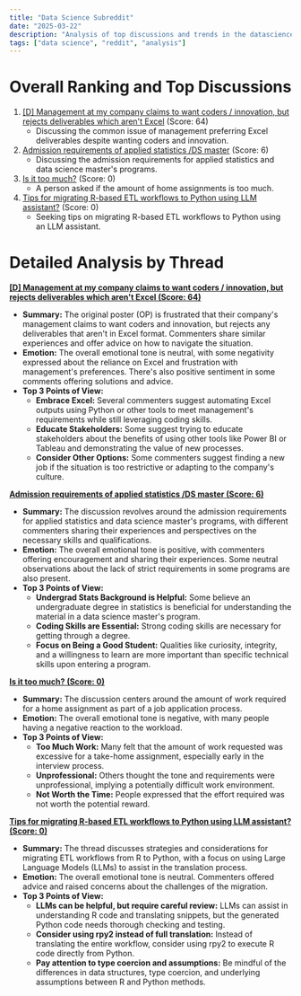 ```yaml
---
title: "Data Science Subreddit"
date: "2025-03-22"
description: "Analysis of top discussions and trends in the datascience subreddit"
tags: ["data science", "reddit", "analysis"]
---
```


# Overall Ranking and Top Discussions
1.  [[D] Management at my company claims to want coders / innovation, but rejects deliverables which aren't Excel](https://www.reddit.com/r/datascience/comments/1jhdo7j/management_at_my_company_claims_to_want_coders/) (Score: 64)
    *   Discussing the common issue of management preferring Excel deliverables despite wanting coders and innovation.
2.  [Admission requirements of applied statistics /DS master](https://www.reddit.com/r/datascience/comments/1jhbqxn/admission_requirements_of_applied_statistics_ds/) (Score: 6)
    *   Discussing the admission requirements for applied statistics and data science master's programs.
3.  [Is it too much?](https://www.reddit.com/r/datascience/comments/1jgt4jg/is_it_too_much/) (Score: 0)
    *   A person asked if the amount of home assignments is too much.
4.  [Tips for migrating R-based ETL workflows to Python using LLM assistant?](https://www.reddit.com/r/datascience/comments/1jhbvbg/tips_for_migrating_rbased_etl_workflows_to_python/) (Score: 0)
    *   Seeking tips on migrating R-based ETL workflows to Python using an LLM assistant.

# Detailed Analysis by Thread
**[[D] Management at my company claims to want coders / innovation, but rejects deliverables which aren't Excel (Score: 64)](https://www.reddit.com/r/datascience/comments/1jhdo7j/management_at_my_company_claims_to_want_coders/)**
*  **Summary:** The original poster (OP) is frustrated that their company's management claims to want coders and innovation, but rejects any deliverables that aren't in Excel format.  Commenters share similar experiences and offer advice on how to navigate the situation.
*  **Emotion:** The overall emotional tone is neutral, with some negativity expressed about the reliance on Excel and frustration with management's preferences. There's also positive sentiment in some comments offering solutions and advice.
*  **Top 3 Points of View:**
    *   **Embrace Excel:** Several commenters suggest automating Excel outputs using Python or other tools to meet management's requirements while still leveraging coding skills.
    *   **Educate Stakeholders:**  Some suggest trying to educate stakeholders about the benefits of using other tools like Power BI or Tableau and demonstrating the value of new processes.
    *   **Consider Other Options:**  Some commenters suggest finding a new job if the situation is too restrictive or adapting to the company's culture.

**[Admission requirements of applied statistics /DS master (Score: 6)](https://www.reddit.com/r/datascience/comments/1jhbqxn/admission_requirements_of_applied_statistics_ds/)**
*  **Summary:** The discussion revolves around the admission requirements for applied statistics and data science master's programs, with different commenters sharing their experiences and perspectives on the necessary skills and qualifications.
*  **Emotion:** The overall emotional tone is positive, with commenters offering encouragement and sharing their experiences. Some neutral observations about the lack of strict requirements in some programs are also present.
*  **Top 3 Points of View:**
    *   **Undergrad Stats Background is Helpful:** Some believe an undergraduate degree in statistics is beneficial for understanding the material in a data science master's program.
    *   **Coding Skills are Essential:** Strong coding skills are necessary for getting through a degree.
    *   **Focus on Being a Good Student:** Qualities like curiosity, integrity, and a willingness to learn are more important than specific technical skills upon entering a program.

**[Is it too much? (Score: 0)](https://www.reddit.com/r/datascience/comments/1jgt4jg/is_it_too_much/)**
*  **Summary:** The discussion centers around the amount of work required for a home assignment as part of a job application process.
*  **Emotion:** The overall emotional tone is negative, with many people having a negative reaction to the workload.
*  **Top 3 Points of View:**
    *   **Too Much Work:** Many felt that the amount of work requested was excessive for a take-home assignment, especially early in the interview process.
    *   **Unprofessional:** Others thought the tone and requirements were unprofessional, implying a potentially difficult work environment.
    *   **Not Worth the Time:** People expressed that the effort required was not worth the potential reward.

**[Tips for migrating R-based ETL workflows to Python using LLM assistant? (Score: 0)](https://www.reddit.com/r/datascience/comments/1jhbvbg/tips_for_migrating_rbased_etl_workflows_to_python/)**
*  **Summary:**  The thread discusses strategies and considerations for migrating ETL workflows from R to Python, with a focus on using Large Language Models (LLMs) to assist in the translation process.
*  **Emotion:** The overall emotional tone is neutral. Commenters offered advice and raised concerns about the challenges of the migration.
*  **Top 3 Points of View:**
    *   **LLMs can be helpful, but require careful review:**  LLMs can assist in understanding R code and translating snippets, but the generated Python code needs thorough checking and testing.
    *   **Consider using rpy2 instead of full translation:**  Instead of translating the entire workflow, consider using rpy2 to execute R code directly from Python.
    *   **Pay attention to type coercion and assumptions:** Be mindful of the differences in data structures, type coercion, and underlying assumptions between R and Python methods.
